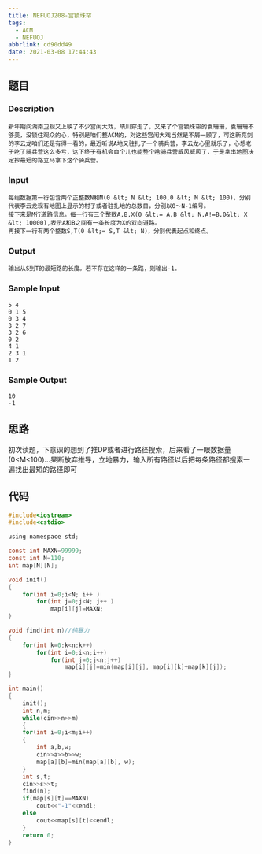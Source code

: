 ```yaml
---
title: NEFUOJ208-宫锁珠帘
tags:
  - ACM
  - NEFUOJ
abbrlink: cd90dd49
date: 2021-03-08 17:44:43
---
```


## 题目

### Description

```
新年期间湖南卫视又上映了不少宫闱大戏，晴川穿走了，又来了个宫锁珠帘的袁珊珊，袁珊珊不够美，没锁住观众的心，特别是咱们整ACM的，对这些宫闱大戏当然是不屑一顾了，可这新亮剑的李云龙咱们还是有得一看的，最近听说A地又驻扎了一个骑兵营，李云龙心里就乐了，心想老子吃了骑兵营这么多亏，这下终于有机会自个儿也能整个啥骑兵营威风威风了，于是拿出地图决定抄最短的路立马拿下这个骑兵营。
```

### Input

```
每组数据第一行包含两个正整数N和M(0 &lt; N &lt; 100,0 &lt; M &lt; 100)，分别代表李云龙现有地图上显示的村子或者驻扎地的总数目，分别以0～N-1编号。
接下来是M行道路信息。每一行有三个整数A,B,X(0 &lt;= A,B &lt; N,A!=B,0&lt; X &lt; 10000),表示A和B之间有一条长度为X的双向道路。
再接下一行有两个整数S,T(0 &lt;= S,T &lt; N)，分别代表起点和终点。
```

### Output

```
输出从S到T的最短路的长度。若不存在这样的一条路，则输出-1.
```

### Sample Input

```
5 4
0 1 5
0 3 4
3 2 7
3 2 6
0 2
4 1 
2 3 1 
1 2
```

### Sample Output

```
10
-1
```

## 思路

初次读题，下意识的想到了推DP或者进行路径搜索，后来看了一眼数据量(0<M<100)...果断放弃推导，立地暴力，输入所有路径以后把每条路径都搜索一遍找出最短的路径即可

## 代码

```c
#include<iostream>
#include<cstdio>

using namespace std;

const int MAXN=99999;
const int N=110;
int map[N][N];

void init()
{
	for(int i=0;i<N; i++ )
		for(int j=0;j<N; j++ )
			map[i][j]=MAXN;
}

void find(int n)//纯暴力
{
	for(int k=0;k<n;k++)
		for(int i=0;i<n;i++)
			for(int j=0;j<n;j++)
				map[i][j]=min(map[i][j], map[i][k]+map[k][j]);
}

int main()
{
	init();
	int n,m;
	while(cin>>n>>m)
	{
	for(int i=0;i<m;i++)
	{
		int a,b,w;
		cin>>a>>b>>w;
		map[a][b]=min(map[a][b], w);
	}
	int s,t;
	cin>>s>>t;
	find(n);
	if(map[s][t]==MAXN)
		cout<<"-1"<<endl;
	else
		cout<<map[s][t]<<endl;
	}
	return 0;
}
```

